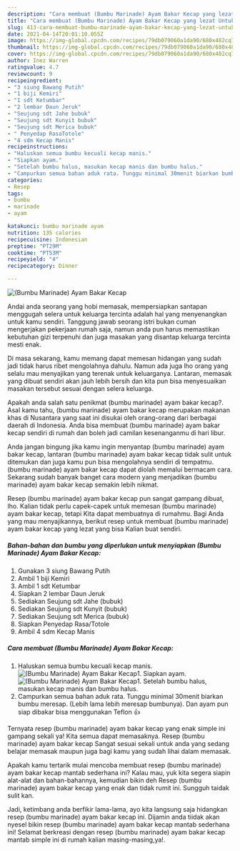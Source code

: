 ```yaml
---
description: "Cara membuat (Bumbu Marinade) Ayam Bakar Kecap yang lezat Untuk Jualan"
title: "Cara membuat (Bumbu Marinade) Ayam Bakar Kecap yang lezat Untuk Jualan"
slug: 413-cara-membuat-bumbu-marinade-ayam-bakar-kecap-yang-lezat-untuk-jualan
date: 2021-04-14T20:01:10.055Z
image: https://img-global.cpcdn.com/recipes/79db079060a1da90/680x482cq70/bumbu-marinade-ayam-bakar-kecap-foto-resep-utama.jpg
thumbnail: https://img-global.cpcdn.com/recipes/79db079060a1da90/680x482cq70/bumbu-marinade-ayam-bakar-kecap-foto-resep-utama.jpg
cover: https://img-global.cpcdn.com/recipes/79db079060a1da90/680x482cq70/bumbu-marinade-ayam-bakar-kecap-foto-resep-utama.jpg
author: Inez Warren
ratingvalue: 4.7
reviewcount: 9
recipeingredient:
- "3 siung Bawang Putih"
- "1 biji Kemiri"
- "1 sdt Ketumbar"
- "2 lembar Daun Jeruk"
- "Seujung sdt Jahe bubuk"
- "Seujung sdt Kunyit bubuk"
- "Seujung sdt Merica bubuk"
- " Penyedap RasaTotole"
- "4 sdm Kecap Manis"
recipeinstructions:
- "Haluskan semua bumbu kecuali kecap manis."
- "Siapkan ayam."
- "Setelah bumbu halus, masukan kecap manis dan bumbu halus."
- "Campurkan semua bahan aduk rata. Tunggu minimal 30menit biarkan bumbu meresap. (Lebih lama lebih meresap bumbunya). Dan ayam pun siap dibakar bisa menggunakan Teflon 👍"
categories:
- Resep
tags:
- bumbu
- marinade
- ayam

katakunci: bumbu marinade ayam 
nutrition: 135 calories
recipecuisine: Indonesian
preptime: "PT29M"
cooktime: "PT53M"
recipeyield: "4"
recipecategory: Dinner

---
```



![(Bumbu Marinade) Ayam Bakar Kecap](https://img-global.cpcdn.com/recipes/79db079060a1da90/680x482cq70/bumbu-marinade-ayam-bakar-kecap-foto-resep-utama.jpg)

Andai anda seorang yang hobi memasak, mempersiapkan santapan menggugah selera untuk keluarga tercinta adalah hal yang menyenangkan untuk kamu sendiri. Tanggung jawab seorang istri bukan cuman mengerjakan pekerjaan rumah saja, namun anda pun harus memastikan kebutuhan gizi terpenuhi dan juga masakan yang disantap keluarga tercinta mesti enak.

Di masa  sekarang, kamu memang dapat memesan hidangan yang sudah jadi tidak harus ribet mengolahnya dahulu. Namun ada juga lho orang yang selalu mau menyajikan yang terenak untuk keluarganya. Lantaran, memasak yang dibuat sendiri akan jauh lebih bersih dan kita pun bisa menyesuaikan masakan tersebut sesuai dengan selera keluarga. 



Apakah anda salah satu penikmat (bumbu marinade) ayam bakar kecap?. Asal kamu tahu, (bumbu marinade) ayam bakar kecap merupakan makanan khas di Nusantara yang saat ini disukai oleh orang-orang dari berbagai daerah di Indonesia. Anda bisa membuat (bumbu marinade) ayam bakar kecap sendiri di rumah dan boleh jadi camilan kesenanganmu di hari libur.

Anda jangan bingung jika kamu ingin menyantap (bumbu marinade) ayam bakar kecap, lantaran (bumbu marinade) ayam bakar kecap tidak sulit untuk ditemukan dan juga kamu pun bisa mengolahnya sendiri di tempatmu. (bumbu marinade) ayam bakar kecap dapat diolah memalui bermacam cara. Sekarang sudah banyak banget cara modern yang menjadikan (bumbu marinade) ayam bakar kecap semakin lebih nikmat.

Resep (bumbu marinade) ayam bakar kecap pun sangat gampang dibuat, lho. Kalian tidak perlu capek-capek untuk memesan (bumbu marinade) ayam bakar kecap, tetapi Kita dapat membuatnya di rumahmu. Bagi Anda yang mau menyajikannya, berikut resep untuk membuat (bumbu marinade) ayam bakar kecap yang lezat yang bisa Kalian buat sendiri.

<!--inarticleads1-->

##### Bahan-bahan dan bumbu yang diperlukan untuk menyiapkan (Bumbu Marinade) Ayam Bakar Kecap:

1. Gunakan 3 siung Bawang Putih
1. Ambil 1 biji Kemiri
1. Ambil 1 sdt Ketumbar
1. Siapkan 2 lembar Daun Jeruk
1. Sediakan Seujung sdt Jahe (bubuk)
1. Sediakan Seujung sdt Kunyit (bubuk)
1. Sediakan Seujung sdt Merica (bubuk)
1. Siapkan  Penyedap Rasa/Totole
1. Ambil 4 sdm Kecap Manis




<!--inarticleads2-->

##### Cara membuat (Bumbu Marinade) Ayam Bakar Kecap:

1. Haluskan semua bumbu kecuali kecap manis.
<img src="https://img-global.cpcdn.com/steps/95b7e00d739ff8f6/160x128cq70/bumbu-marinade-ayam-bakar-kecap-langkah-memasak-1-foto.jpg" alt="(Bumbu Marinade) Ayam Bakar Kecap">1. Siapkan ayam.
<img src="https://img-global.cpcdn.com/steps/71045a3b76290856/160x128cq70/bumbu-marinade-ayam-bakar-kecap-langkah-memasak-2-foto.jpg" alt="(Bumbu Marinade) Ayam Bakar Kecap">1. Setelah bumbu halus, masukan kecap manis dan bumbu halus.
1. Campurkan semua bahan aduk rata. Tunggu minimal 30menit biarkan bumbu meresap. (Lebih lama lebih meresap bumbunya). Dan ayam pun siap dibakar bisa menggunakan Teflon 👍




Ternyata resep (bumbu marinade) ayam bakar kecap yang enak simple ini gampang sekali ya! Kita semua dapat memasaknya. Resep (bumbu marinade) ayam bakar kecap Sangat sesuai sekali untuk anda yang sedang belajar memasak maupun juga bagi kamu yang sudah lihai dalam memasak.

Apakah kamu tertarik mulai mencoba membuat resep (bumbu marinade) ayam bakar kecap mantab sederhana ini? Kalau mau, yuk kita segera siapin alat-alat dan bahan-bahannya, kemudian bikin deh Resep (bumbu marinade) ayam bakar kecap yang enak dan tidak rumit ini. Sungguh taidak sulit kan. 

Jadi, ketimbang anda berfikir lama-lama, ayo kita langsung saja hidangkan resep (bumbu marinade) ayam bakar kecap ini. Dijamin anda tiidak akan nyesel bikin resep (bumbu marinade) ayam bakar kecap mantab sederhana ini! Selamat berkreasi dengan resep (bumbu marinade) ayam bakar kecap mantab simple ini di rumah kalian masing-masing,ya!.


